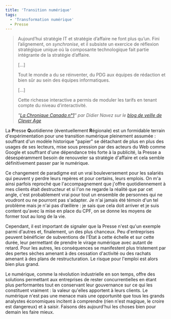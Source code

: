 ```yaml
---
title: 'Transition numérique'
tags:
  - 'Transformation numérique'
  - Presse
---
```


> Aujourd’hui stratégie IT et stratégie d’affaire ne font plus qu’un. Fini
> l’alignement, on _synchronise_, et il subsiste un exercice de réflexion
> stratégique unique où la composante technologique fait partie intégrante de la
> stratégie d’affaire.
>
> […]
>
> Tout le monde a du se réinventer, du PDG aux équipes de rédaction et bien sûr
> au sein des équipes informatiques.
>
> […]
>
> Cette richesse interactive a permis de moduler les tarifs en tenant compte du
> niveau d’interactivité.
>
> <cite>"[La Chronique Canada n°1](https://blog.clever-age.com/fr/2015/05/05/chronique-digitale-canada-1/)"
> par Didier Navez sur le
> [blog de veille de Clever Age](https://blog.clever-age.com/fr/)</cite>

La **P**resse **Q**uotidienne (éventuellement **R**égionale) est un formidable
terrain d'expérimentation pour une transition numérique pleinement
assumée&nbsp;: souffrant d'un modèle historique "papier" se détachant de plus en
plus des usages de ses lecteurs, mise sous pression par des acteurs du Web comme
Google et souffrant d'une dépendance très forte à la publicité, la Presse a
désespéramment besoin de renouveler sa stratégie d'affaire et cela semble
définitivement passer par le numérique.

<!-- more -->

Ce changement de paradigme est un vrai bouleversement pour les salariés qui
peuvent y perdre leurs repères et pour certains, leurs emplois. On m'a ainsi
parfois reproché que l'accompagnement que j'offre quotidiennement à mes clients
était destructeur et si l'on ne regarde la réalité que par cet angle, c'est
probablement vrai pour tout un ensemble de personnes qui ne voudront ou ne
pourront pas s'adapter. Je n'ai jamais été témoin d'un tel problème mais je n'ai
pas d’œillère&nbsp;: je sais que cela doit arriver et je suis content qu'avec la
mise en place du CPF, on se donne les moyens de former tout au long de la vie.

Cependant, il est important de signaler que la Presse n'est qu'un exemple parmi
d'autres et, finalement, un des plus chanceux. Peu d'entreprises peuvent
bénéficier de subventions de l'État à cette échelle et sur cette durée, leur
permettant de prendre le virage numérique avec autant de retard. Pour les
autres, les conséquences se manifestent plus tristement par des pertes sèches
amenant à des cessation d'activité ou des rachats amenant à des plans de
restructuration. Le risque pour l'emploi est alors bien plus grand.

Le numérique, comme la révolution industrielle en son temps, offre des solutions
permettant aux entreprises de rester concurrentielles en étant plus performantes
tout en conservant leur gouvernance sur ce qui les constituent vraiment&nbsp;:
la valeur qu'elles apportent à leurs clients. Le numérique n'est pas une menace
mais une opportunité que tous les grands analystes économiques incitent à
comprendre (rien n'est magique, le croire est dangereux) et à saisir. Faisons
dès aujourd'hui les choses bien pour demain les faire mieux.
